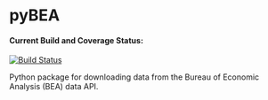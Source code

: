 pyBEA
=====

#### Current Build and Coverage Status:
[![Build Status](https://travis-ci.org/davidrpugh/pyBEA.svg?branch=master)](https://travis-ci.org/davidrpugh/pyBEA)

Python package for downloading data from the Bureau of Economic Analysis (BEA) data API.
